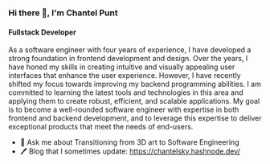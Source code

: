 ### Hi there 👋, I'm Chantel Punt
#### Fullstack Developer
As a software engineer with four years of experience, I have developed a strong foundation in frontend development and design. Over the years, I have honed my skills in creating intuitive and visually appealing user interfaces that enhance the user experience.  However, I have recently shifted my focus towards improving my backend programming abilities.  I am committed to learning the latest tools and technologies in this area and applying them to create robust, efficient, and scalable applications. My goal is to become a well-rounded software engineer with expertise in both frontend and backend development, and to leverage this expertise to deliver exceptional products that meet the needs of end-users.

- 💬 Ask me about Transitioning from 3D art to Software Engineering<br>
- 🖊️ Blog that I sometimes update: https://chantelsky.hashnode.dev/

